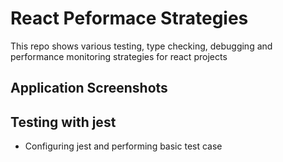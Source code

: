 # React Peformace Strategies
This repo shows various testing, type checking, debugging and performance monitoring strategies for react projects

## Application Screenshots


## Testing with jest

* Configuring jest and performing basic test case

